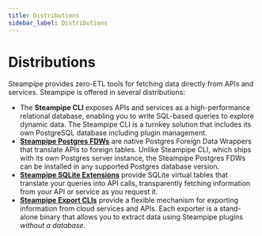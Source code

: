 ```yaml
---
title: Distributions
sidebar_label: Distributions
---
```


# Distributions

Steampipe provides zero-ETL tools for fetching data directly from APIs and services.  Steampipe is offered in several distributions:
- The **Steampipe CLI** exposes APIs and services as a high-performance relational database, enabling you to write SQL-based queries to explore dynamic data. The Steampipe CLI is a turnkey solution that includes its own PostgreSQL database including plugin management.
- **[Steampipe Postgres FDWs](/docs/steampipe_postgres/overview)** are native Postgres Foreign Data Wrappers that translate APIs to foreign tables.  Unlike Steampipe CLI, which ships with its own Postgres server instance, the Steampipe Postgres FDWs can be installed in any supported Postgres database version.
- **[Steampipe SQLite Extensions](/docs/steampipe_sqlite/overview)** provide SQLite virtual tables that translate your queries into API calls, transparently fetching information from your API or service as you request it.
- **[Steampipe Export CLIs](/docs/steampipe_export/overview)** provide a flexible mechanism for exporting information from cloud services and APIs.  Each exporter is a stand-alone binary that allows you to extract data using Steampipe plugins *without a database*.
